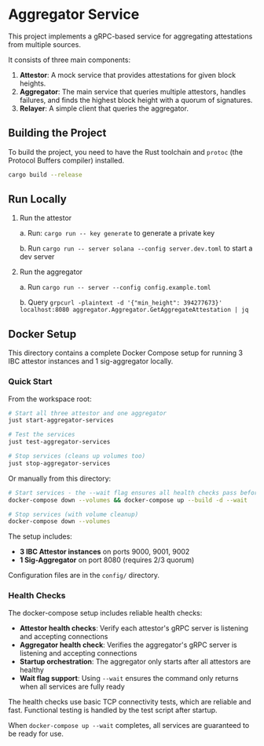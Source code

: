# Aggregator Service

This project implements a gRPC-based service for aggregating attestations from multiple sources.

It consists of three main components:

1. **Attestor**: A mock service that provides attestations for given block heights.
2. **Aggregator**: The main service that queries multiple attestors, handles failures, and finds the highest block height with a quorum of signatures.
3. **Relayer**: A simple client that queries the aggregator.

## Building the Project

To build the project, you need to have the Rust toolchain and `protoc` (the Protocol Buffers compiler) installed.

```sh
cargo build --release
```

## Run Locally

1. Run the attestor

    a. Run: `cargo run -- key generate` to generate a private key

    b. Run `cargo run -- server solana --config server.dev.toml` to start a dev server

2. Run the aggregator

    a. Run `cargo run -- server --config config.example.toml`

    b. Query `grpcurl -plaintext -d '{"min_height": 394277673}' localhost:8080 aggregator.Aggregator.GetAggregateAttestation | jq`

## Docker Setup

This directory contains a complete Docker Compose setup for running 3 IBC attestor instances and 1 sig-aggregator locally.

### Quick Start

From the workspace root:

```sh
# Start all three attestor and one aggregator
just start-aggregator-services

# Test the services
just test-aggregator-services

# Stop services (cleans up volumes too)
just stop-aggregator-services
```

Or manually from this directory:

```sh
# Start services - the --wait flag ensures all health checks pass before returning
docker-compose down --volumes && docker-compose up --build -d --wait

# Stop services (with volume cleanup)
docker-compose down --volumes
```

The setup includes:

- **3 IBC Attestor instances** on ports 9000, 9001, 9002
- **1 Sig-Aggregator** on port 8080 (requires 2/3 quorum)

Configuration files are in the `config/` directory.

### Health Checks

The docker-compose setup includes reliable health checks:

- **Attestor health checks**: Verify each attestor's gRPC server is listening and accepting connections
- **Aggregator health check**: Verifies the aggregator's gRPC server is listening and accepting connections  
- **Startup orchestration**: The aggregator only starts after all attestors are healthy
- **Wait flag support**: Using `--wait` ensures the command only returns when all services are fully ready

The health checks use basic TCP connectivity tests, which are reliable and fast. Functional testing is handled by the test script after startup.

When `docker-compose up --wait` completes, all services are guaranteed to be ready for use.
